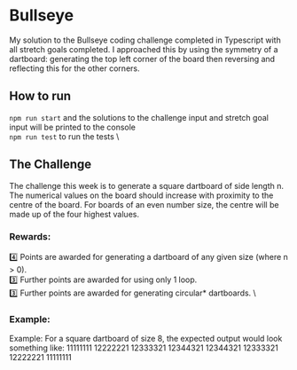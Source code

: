 # Bullseye

My solution to the Bullseye coding challenge completed in Typescript with all stretch goals completed. I approached this by using the symmetry of a dartboard: generating the top left corner of the board then reversing and reflecting this for the other corners.

## How to run

`npm run start` and the solutions to the challenge input and stretch goal input will be printed to the console \
`npm run test` to run the tests \

## The Challenge

The challenge this week is to generate a square dartboard of side length n. The numerical values on the board should increase with proximity to the centre of the board. For boards of an even number size, the centre will be made up of the four highest values.

### Rewards:

:four: Points are awarded for generating a dartboard of any given size (where n > 0). \
:three: Further points are awarded for using only 1 loop. \
:three: Further points are awarded for generating circular\* dartboards. \

### Example:

Example:
For a square dartboard of size 8, the expected output would look something like:
11111111
12222221
12333321
12344321
12344321
12333321
12222221
11111111
